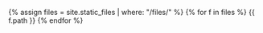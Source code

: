 {% assign files = site.static_files | where: "/files/" %}
{% for f in files %}
  {{ f.path }}
{% endfor %}

